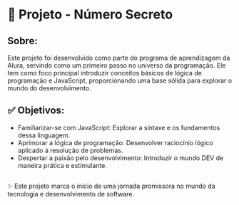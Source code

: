 # 🥏 Projeto - Número Secreto
## Sobre:
Este projeto foi desenvolvido como parte do programa de aprendizagem da Alura, servindo como um primeiro passo no universo da programação. Ele tem como foco principal introduzir conceitos básicos de lógica de programação e JavaScript, proporcionando uma base sólida para explorar o mundo do desenvolvimento.

## ✅ Objetivos:
- Familiarizar-se com JavaScript: Explorar a sintaxe e os fundamentos dessa linguagem.
- Aprimorar a lógica de programação: Desenvolver raciocínio lógico aplicado à resolução de problemas.
- Despertar a paixão pelo desenvolvimento: Introduzir o mundo DEV de maneira prática e estimulante.

## 

✨ Este projeto marca o início de uma jornada promissora no mundo da tecnologia e desenvolvimento de software.
